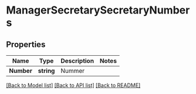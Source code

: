# ManagerSecretarySecretaryNumbers

## Properties

Name | Type | Description | Notes
------------ | ------------- | ------------- | -------------
**Number** | **string** | Nummer | 

[[Back to Model list]](../README.md#documentation-for-models) [[Back to API list]](../README.md#documentation-for-api-endpoints) [[Back to README]](../README.md)


